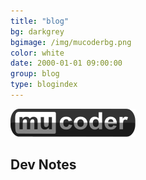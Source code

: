 ```yaml
---
title: "blog"
bg: darkgrey
bgimage: /img/mucoderbg.png
color: white
date: 2000-01-01 09:00:00
group: blog
type: blogindex
---
```

![logo](/img/mucoderlogo200.png)

## Dev Notes
